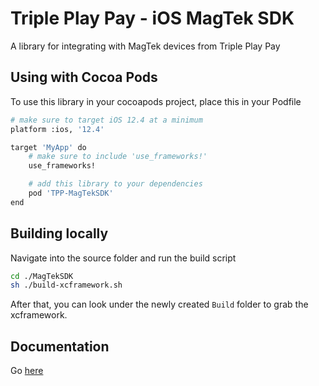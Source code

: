 # Triple Play Pay - iOS MagTek SDK

A library for integrating with MagTek devices from Triple Play Pay

## Using with Cocoa Pods
To use this library in your cocoapods project, place this in your Podfile
```sh
# make sure to target iOS 12.4 at a minimum
platform :ios, '12.4'

target 'MyApp' do
    # make sure to include 'use_frameworks!'
    use_frameworks!

    # add this library to your dependencies
    pod 'TPP-MagTekSDK'
end
```

## Building locally
Navigate into the source folder and run the build script
```sh
cd ./MagTekSDK
sh ./build-xcframework.sh
```
After that, you can look under the newly created `Build` folder to grab the xcframework.

## Documentation
Go [here](Docs/MagTekCardReader.md)
